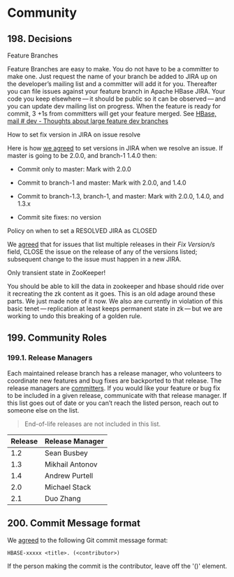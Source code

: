 

# Community

## 198\. Decisions

Feature Branches

Feature Branches are easy to make. You do not have to be a committer to make one. Just request the name of your branch be added to JIRA up on the developer’s mailing list and a committer will add it for you. Thereafter you can file issues against your feature branch in Apache HBase JIRA. Your code you keep elsewhere — it should be public so it can be observed — and you can update dev mailing list on progress. When the feature is ready for commit, 3 +1s from committers will get your feature merged. See [HBase, mail # dev - Thoughts about large feature dev branches](http://search-hadoop.com/m/asM982C5FkS1)

How to set fix version in JIRA on issue resolve

Here is how [we agreed](http://search-hadoop.com/m/azemIi5RCJ1) to set versions in JIRA when we resolve an issue. If master is going to be 2.0.0, and branch-1 1.4.0 then:

*   Commit only to master: Mark with 2.0.0

*   Commit to branch-1 and master: Mark with 2.0.0, and 1.4.0

*   Commit to branch-1.3, branch-1, and master: Mark with 2.0.0, 1.4.0, and 1.3.x

*   Commit site fixes: no version

Policy on when to set a RESOLVED JIRA as CLOSED

We [agreed](http://search-hadoop.com/m/4cIKs1iwXMS1) that for issues that list multiple releases in their _Fix Version/s_ field, CLOSE the issue on the release of any of the versions listed; subsequent change to the issue must happen in a new JIRA.

Only transient state in ZooKeeper!

You should be able to kill the data in zookeeper and hbase should ride over it recreating the zk content as it goes. This is an old adage around these parts. We just made note of it now. We also are currently in violation of this basic tenet — replication at least keeps permanent state in zk — but we are working to undo this breaking of a golden rule.

## 199\. Community Roles

### 199.1\. Release Managers

Each maintained release branch has a release manager, who volunteers to coordinate new features and bug fixes are backported to that release. The release managers are [committers](https://hbase.apache.org/team-list.html). If you would like your feature or bug fix to be included in a given release, communicate with that release manager. If this list goes out of date or you can’t reach the listed person, reach out to someone else on the list.

> End-of-life releases are not included in this list.

| Release | Release Manager |
| --- | --- |
| 1.2 | Sean Busbey |
| 1.3 | Mikhail Antonov |
| 1.4 | Andrew Purtell |
| 2.0 | Michael Stack |
| 2.1 | Duo Zhang |

## 200\. Commit Message format

We [agreed](http://search-hadoop.com/m/Gwxwl10cFHa1) to the following Git commit message format:

```
HBASE-xxxxx <title>. (<contributor>)
```

If the person making the commit is the contributor, leave off the '(<contributor>)' element.

